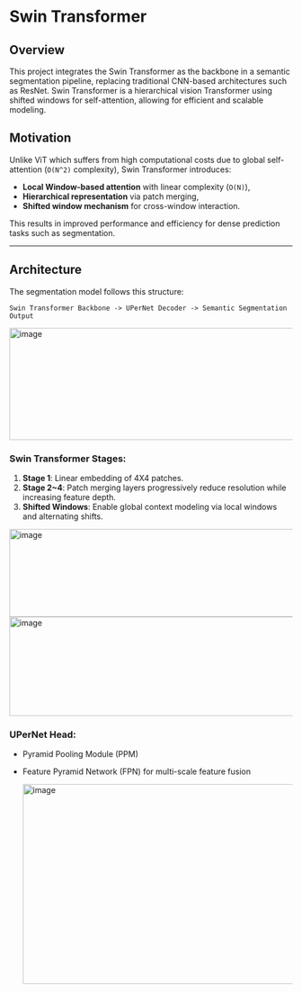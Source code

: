 # Swin Transformer

## Overview
This project integrates the Swin Transformer as the backbone in a semantic segmentation pipeline, replacing traditional CNN-based architectures such as ResNet. Swin Transformer is a hierarchical vision Transformer using shifted windows for self-attention, allowing for efficient and scalable modeling.

## Motivation
Unlike ViT which suffers from high computational costs due to global self-attention (`O(N^2)` complexity), Swin Transformer introduces:
- **Local Window-based attention** with linear complexity (`O(N)`),
- **Hierarchical representation** via patch merging,
- **Shifted window mechanism** for cross-window interaction.

This results in improved performance and efficiency for dense prediction tasks such as segmentation.

---

##  Architecture
The segmentation model follows this structure:
```
Swin Transformer Backbone -> UPerNet Decoder -> Semantic Segmentation Output
```
<img width="654" height="199" alt="image" src="https://github.com/user-attachments/assets/6e55fe59-e3cd-4531-a35e-14ec247b0d84" />

###  Swin Transformer Stages:
1. **Stage 1**: Linear embedding of 4X4 patches.
2. **Stage 2~4**: Patch merging layers progressively reduce resolution while increasing feature depth.
3. **Shifted Windows**: Enable global context modeling via local windows and alternating shifts.
<img width="577" height="156" alt="image" src="https://github.com/user-attachments/assets/72589673-6d97-461b-93e7-201991a81cd6" />

<img width="612" height="176" alt="image" src="https://github.com/user-attachments/assets/356d5a43-89dd-4669-a9a3-fa4d592aada3" />

### UPerNet Head:
- Pyramid Pooling Module (PPM)
- Feature Pyramid Network (FPN) for multi-scale feature fusion

  <img width="612" height="355" alt="image" src="https://github.com/user-attachments/assets/c5568292-549a-4a69-a659-d486b38b7e0d" />

